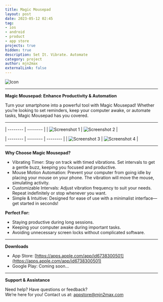 ```yaml
---
title: Magic Mousepad
layout: post
date: 2023-05-12 02:45
tag:
- ios
- android
- product
- app store
projects: true
hidden: true
description: Set It. Vibrate. Automate
category: project
author: mjn2max
externalLink: false
---
```


![Icon](../assets/projects/magic-mousepad/Icon-Dark-1024x1024.png)

---

**Magic Mousepad: Enhance Productivity & Automation**

Turn your smartphone into a powerful tool with Magic Mousepad! Whether you’re looking to set reminders, keep your computer awake, or automate tasks, Magic Mousepad has you covered.

---

| -------- | -------- |
| ![Screenshot 1](../assets/projects/magic-mousepad/1.png) | ![Screenshot 2](../assets/projects/magic-mousepad/2.png) |

| -------- | -------- | -------- |
| ![Screenshot 3](../assets/projects/magic-mousepad/3.png) | ![Screenshot 4](../assets/projects/magic-mousepad/4.png) |

---

**Why Choose Magic Mousepad?**

- Vibrating Timer: Stay on track with timed vibrations. Set intervals to get a gentle buzz, keeping you focused and productive.
- Mouse Motion Automation: Prevent your computer from going idle by placing your mouse on your phone. The vibration will move the mouse, simulating activity.
- Customizable Intervals: Adjust vibration frequency to suit your needs. Repeat indefinitely or stop whenever you want.
- Simple & Intuitive: Designed for ease of use with a minimalist interface—get started in seconds!

**Perfect For:**

- Staying productive during long sessions.
- Keeping your computer awake during important tasks.
- Avoiding unnecessary screen locks without complicated software.

---

**Downloads**

- App Store: [https://apps.apple.com/app/id6738300501](https://apps.apple.com/app/id6738300501)
- Google Play: Coming soon...

---

**Support & Assistance**

Need help? Have questions or feedback?\
We’re here for you! Contact us at: [appstore@mjn2max.com](mailto:appstore@mjn2max.com)
